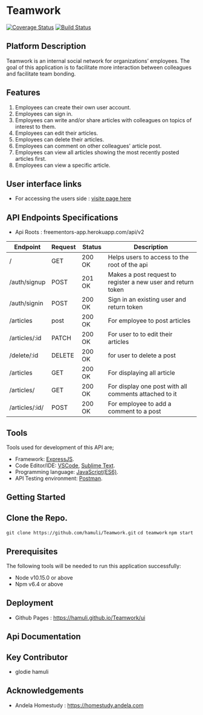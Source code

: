 # Teamwork
[![Coverage Status](https://coveralls.io/repos/github/hamuli/Teamwork/badge.svg?branch=develop)](https://coveralls.io/github/hamuli/Teamwork?branch=develop)
[![Build Status](https://travis-ci.org/hamuli/Teamwork.svg?branch=develop)](https://travis-ci.org/hamuli/Teamwork)
## Platform Description
Teamwork is an internal social network for organizations’ employees. The goal of this
application is to facilitate more interaction between colleagues and facilitate team bonding.


## Features
1. Employees can create their own user account.
2. Employees can sign in.
3. Employees can write and/or share articles with colleagues on topics of interest to them.
4. Employees can edit their articles.
5. Employees can delete their articles.
6. Employees can comment on other colleagues' article post.
7. Employees can view all articles showing the most recently posted articles first.
8. Employees can view a specific article.

## User interface links
- For accessing the users side : [visite page here](https://hamuli.github.io/Teamwork/ui)

## API Endpoints Specifications

- Api Roots : freementors-app.herokuapp.com/api/v2

| Endpoint | Request | Status | Description |
| --- | --- | --- | --- |
| / | GET | 200 OK | Helps users to access to the root of the api |
| /auth/signup | POST | 201 OK | Makes a post request to register a new user and return token |
| /auth/signin | POST | 200 OK | Sign in an existing user and return token |
| /articles | post| 200 OK | For employee to post articles |
| /articles/:id | PATCH | 200 OK | For user to  to edit their articles |
| /delete/:id|  DELETE | 200 OK | for user to delete a post  |
| /articles| GET | 200 OK | For displaying all article |
| /articles/| GET | 200 OK | For display one post with all comments  attached to it|
| /articles/:id/| POST | 200 OK | For employee to add a comment to a post|

## Tools

Tools used for development of this API are;
- Framework: [ExpressJS](http://expressjs.com/).
- Code Editor/IDE: [VSCode](https://code.visualstudio.com), [Sublime Text](https://www.sublimetext.com/).
- Programming language: [JavaScript(ES6)](https://developer.mozilla.org/en-US/docs/Web/JavaScript/).
- API Testing environment: [Postman](https://www.getpostman.com).


## Getting Started
Clone the Repo.
-------------
`git clone https://github.com/hamuli/Teamwork.git`
`cd teamwork`
`npm start`

## Prerequisites
The following tools will be needed to run this application successfully:
- Node v10.15.0 or above
- Npm v6.4 or above

## Deployment

- Github Pages : https://hamuli.github.io/Teamwork/ui

## Api Documentation

## Key Contributor

- glodie hamuli

## Acknowledgements

- Andela Homestudy : https://homestudy.andela.com

